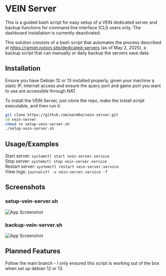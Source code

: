# VEIN Server

This is a guided bash script for easy setup of a VEIN dedicated server and backup functions for command line interface (CLI) users only. The dashboard installation is currently deactivated.

This solution consists of a bash script that automates the process described at https://ramjet.notion.site/dedicated-servers (as of May 2, 2025), a backup script that can manually or daily backup the servers save data.

## Installation

Ensure you have Debian 12 or 13 installed properly, given your machine a static IP, internet access and ensure the query port and game port you want to use are accessible through NAT.

To install the VEIN Server, just clone the repo, make the install script executable, and then run it:

```bash
git clone https://github.com/warmbo/vein-server.git
cd vein-server
chmod +x setup-vein-server.sh
./setup-vein-server.sh
```

## Usage/Examples

Start server:     `systemctl start vein-server.service`  
Stop server:      `systemctl stop vein-server.service`  
Restart server:   `systemctl restart vein-server.service`  
View logs:       `journalctl -u vein-server.service -f`  

## Screenshots

### setup-vein-server.sh
![App Screenshot](https://i.imgur.com/jaJuMP4.png)

### backup-vein-server.sh
![App Screenshot](https://i.imgur.com/6F7sSN9.png)

## Planned Features

Follow the main branch - I only ensured this script is working out of the box when set up debian 12 or 13.
